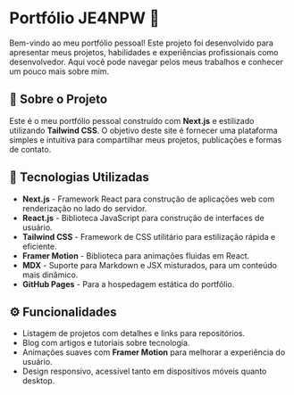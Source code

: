 # Portfólio JE4NPW 🚀

Bem-vindo ao meu portfólio pessoal! Este projeto foi desenvolvido para apresentar meus projetos, habilidades e experiências profissionais como desenvolvedor. Aqui você pode navegar pelos meus trabalhos e conhecer um pouco mais sobre mim.

## 🌟 Sobre o Projeto

Este é o meu portfólio pessoal construído com **Next.js** e estilizado utilizando **Tailwind CSS**. O objetivo deste site é fornecer uma plataforma simples e intuitiva para compartilhar meus projetos, publicações e formas de contato.

## 🚀 Tecnologias Utilizadas

- **Next.js** - Framework React para construção de aplicações web com renderização no lado do servidor.
- **React.js** - Biblioteca JavaScript para construção de interfaces de usuário.
- **Tailwind CSS** - Framework de CSS utilitário para estilização rápida e eficiente.
- **Framer Motion** - Biblioteca para animações fluidas em React.
- **MDX** - Suporte para Markdown e JSX misturados, para um conteúdo mais dinâmico.
- **GitHub Pages** - Para a hospedagem estática do portfólio.

## ⚙️ Funcionalidades

- Listagem de projetos com detalhes e links para repositórios.
- Blog com artigos e tutoriais sobre tecnologia.
- Animações suaves com **Framer Motion** para melhorar a experiência do usuário.
- Design responsivo, acessível tanto em dispositivos móveis quanto desktop.
